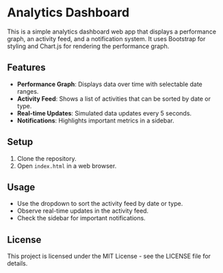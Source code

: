 # Analytics Dashboard

This is a simple analytics dashboard web app that displays a performance graph, an activity feed, and a notification system. It uses Bootstrap for styling and Chart.js for rendering the performance graph.

## Features
- **Performance Graph**: Displays data over time with selectable date ranges.
- **Activity Feed**: Shows a list of activities that can be sorted by date or type.
- **Real-time Updates**: Simulated data updates every 5 seconds.
- **Notifications**: Highlights important metrics in a sidebar.

## Setup
1. Clone the repository.
2. Open `index.html` in a web browser.

## Usage
- Use the dropdown to sort the activity feed by date or type.
- Observe real-time updates in the activity feed.
- Check the sidebar for important notifications.

## License
This project is licensed under the MIT License - see the LICENSE file for details.